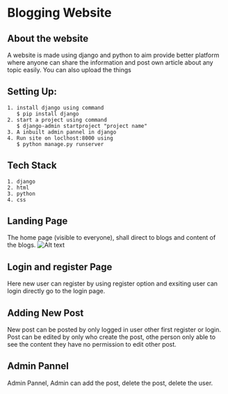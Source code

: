 
# Blogging  Website



## About the website

A website is made using django and python to aim
provide better platform where anyone can share the information and post own article about any topic easily.
You can also upload the things 

## Setting Up:
    1. install django using command
       $ pip install django
    2. start a project using command
       $ django-admin startproject "project name"
    3. A inbuilt admin pannel in django
    4. Run site on loclhost:8000 using 
       $ python manage.py runserver

## Tech Stack
      
    1. django
    2. html
    3. python
    4. css

  
   


  


## Landing Page
The home page (visible to everyone), shall direct to blogs and content of the blogs.
![Alt text](/relative/path/to/img.jpg?raw=true)


## Login and register Page
 Here new user can register by using register option and exsiting user can login directly 
 go to the login page.

## Adding New Post 
  New post can be posted by only  logged in user other first register or login.
  Post can be edited by only who create the post, othe person only able to see the content
  they have no permission to edit other post.

## Admin Pannel
 Admin Pannel, Admin can add the post, delete the post, delete the user.   
 
  
